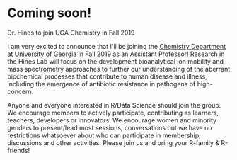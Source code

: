  <title>The Hines Lab @ UGA Chemistry</title>

<div class="article-container pt-3">
  <h1 itemprop="name">Coming soon!</h1>

  
  <p class="page-subtitle">Dr. Hines to join UGA Chemistry in Fall 2019</p>


<p>I am very excited to announce that I'll be joining the <a href="https://www.chem.uga.edu/" target="_blank">Chemistry Department at University of Georgia</a> in Fall 2019 as an Assistant Professor! Research in the Hines Lab will focus on the development bioanalytical ion mobility and mass spectrometry approaches to further our understanding of the aberrant biochemical processes that contribute to human disease and illness, including the emergence of antibiotic resistance in pathogens of high-concern. </p>

<p>Anyone and everyone interested in R/Data Science should join the group. We encourage members to actively participate, contributing as learners, teachers, developers or innovators! We encourage women and minority genders to present/lead most sessions, conversations but we have no restrictions whatsoever about who can participate in membership, discussions and other activities. Please join us and bring your R-family &amp; R-friends!</p>

  <p>


 